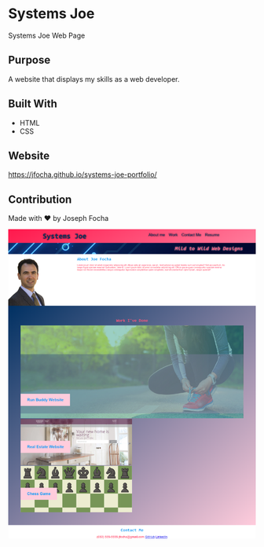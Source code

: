 # Systems Joe
Systems Joe Web Page

## Purpose
A website that displays my skills as a web developer.

## Built With
* HTML
* CSS

## Website
https://jfocha.github.io/systems-joe-portfolio/

## Contribution
Made with ❤️ by Joseph Focha

![alt text](./assets/images/screenshot.png)